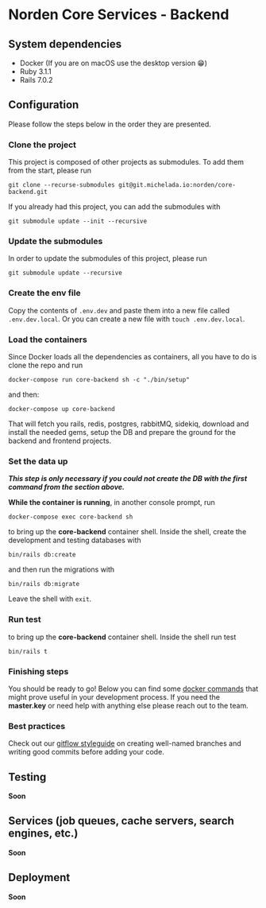 # Norden Core Services - Backend

## System dependencies
* Docker (If you are on macOS use the desktop version 😁)
* Ruby 3.1.1
* Rails 7.0.2

## Configuration
Please follow the steps below in the order they are presented.

### Clone the project
This project is composed of other projects as submodules. To add them from the start, please run
```console
git clone --recurse-submodules git@git.michelada.io:norden/core-backend.git
```
If you already had this project, you can add the submodules with
```console
git submodule update --init --recursive
```

### Update the submodules
In order to update the submodules of this project, please run
```console
git submodule update --recursive
```

### Create the env file
Copy the contents of `.env.dev` and paste them into a new file called `.env.dev.local`. Or you can create a new file with `touch .env.dev.local`.

### Load the containers
Since Docker loads all the dependencies as containers, all you have to do is clone the repo and run 
```console
docker-compose run core-backend sh -c "./bin/setup"
```
and then:
```console
docker-compose up core-backend
```
That will fetch you rails, redis, postgres, rabbitMQ, sidekiq, download and install the needed gems, setup the DB and prepare the ground for the backend and frontend projects.

### Set the data up
**_This step is only necessary if you could not create the DB with the first command from the section above._**

**While the container is running**, in another console prompt, run 
```console
docker-compose exec core-backend sh
```
to bring up the **core-backend** container shell. Inside the shell, create the development and testing databases with 
```console
bin/rails db:create
```
and then run the migrations with 
```console
bin/rails db:migrate
```
Leave the shell with `exit`.

### Run test 
to bring up the **core-backend** container shell. Inside the shell run test
```console
bin/rails t
```

### Finishing steps
You should be ready to go! Below you can find some [docker commands](https://git.michelada.io/norden/core-backend/-/wikis/Docker) that might prove useful in your development process.
If you need the **master.key** or need help with anything else please reach out to the team.

### Best practices
Check out our [gitflow styleguide](https://git.michelada.io/norden/core-backend/-/wikis/Gitflow) on creating well-named branches and writing good commits before adding your code.

## Testing
**Soon**

## Services (job queues, cache servers, search engines, etc.)
**Soon**

## Deployment
**Soon**
